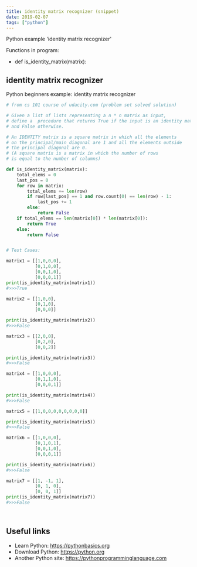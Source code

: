 ```yaml
---
title: identity matrix recognizer (snippet)
date: 2019-02-07
tags: ["python"]
---
```

Python example 'identity matrix recognizer'

Functions in program: 
* def is_identity_matrix(matrix):

## identity matrix recognizer

Python beginners example: identity matrix recognizer

```python
# from cs 101 course of udacity.com (problem set solved solution)

# Given a list of lists representing a n * n matrix as input, 
# define a  procedure that returns True if the input is an identity matrix 
# and False otherwise.

# An IDENTITY matrix is a square matrix in which all the elements 
# on the principal/main diagonal are 1 and all the elements outside 
# the principal diagonal are 0. 
# (A square matrix is a matrix in which the number of rows 
# is equal to the number of columns)

def is_identity_matrix(matrix):
    total_elems = 0
    last_pos = 0
    for row in matrix:
        total_elems += len(row)
        if row[last_pos] == 1 and row.count(0) == len(row) - 1:
            last_pos += 1
        else:
            return False
    if total_elems == len(matrix[0]) * len(matrix[0]):
        return True
    else:
        return False


# Test Cases:

matrix1 = [[1,0,0,0],
           [0,1,0,0],
           [0,0,1,0],
           [0,0,0,1]]
print(is_identity_matrix(matrix1))
#>>>True

matrix2 = [[1,0,0],
           [0,1,0],
           [0,0,0]]

print(is_identity_matrix(matrix2))
#>>>False

matrix3 = [[2,0,0],
           [0,2,0],
           [0,0,2]]

print(is_identity_matrix(matrix3))
#>>>False

matrix4 = [[1,0,0,0],
           [0,1,1,0],
           [0,0,0,1]]

print(is_identity_matrix(matrix4))
#>>>False

matrix5 = [[1,0,0,0,0,0,0,0,0]]

print(is_identity_matrix(matrix5))
#>>>False

matrix6 = [[1,0,0,0],  
           [0,1,0,1],  
           [0,0,1,0],  
           [0,0,0,1]]

print(is_identity_matrix(matrix6))
#>>>False

matrix7 = [[1, -1, 1],
           [0, 1, 0],
           [0, 0, 1]]
print(is_identity_matrix(matrix7))
#>>>False           

           


```

## Useful links

- Learn Python: https://pythonbasics.org
- Download Python: https://python.org
- Another Python site: https://pythonprogramminglanguage.com

